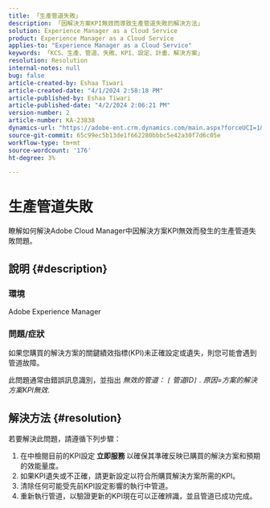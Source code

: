 ```yaml
---
title: 「生產管道失敗」
description: 「因解決方案KPI無效而導致生產管道失敗的解決方法」
solution: Experience Manager as a Cloud Service
product: Experience Manager as a Cloud Service
applies-to: "Experience Manager as a Cloud Service"
keywords: 「KCS、生產、管道、失敗、KPI、設定、計畫、解決方案」
resolution: Resolution
internal-notes: null
bug: false
article-created-by: Eshaa Tiwari
article-created-date: "4/1/2024 2:58:18 PM"
article-published-by: Eshaa Tiwari
article-published-date: "4/2/2024 2:06:21 PM"
version-number: 2
article-number: KA-23838
dynamics-url: "https://adobe-ent.crm.dynamics.com/main.aspx?forceUCI=1&pagetype=entityrecord&etn=knowledgearticle&id=126cba40-38f0-ee11-904c-6045bd006793"
source-git-commit: 65c99ec5b13de1f662280bbbc5e42a30f7d6c05e
workflow-type: tm+mt
source-wordcount: '176'
ht-degree: 3%

---
```


# 生產管道失敗


瞭解如何解決Adobe Cloud Manager中因解決方案KPI無效而發生的生產管道失敗問題。

## 說明 {#description}


### 環境

Adobe Experience Manager

### 問題/症狀

如果您購買的解決方案的關鍵績效指標(KPI)未正確設定或遺失，則您可能會遇到管道故障。

此問題通常由錯誤訊息識別，並指出 *無效的管道： `[` 管道ID`]` . 原因=方案的解決方案KPI無效*.


## 解決方法 {#resolution}


若要解決此問題，請遵循下列步驟：

1. 在中檢閱目前的KPI設定 <b>立即服務 </b>以確保其準確反映已購買的解決方案和預期的效能量度。
2. 如果KPI遺失或不正確，請更新設定以符合所購買解決方案所需的KPI。
3. 清除任何可能受先前KPI設定影響的執行中管道。
4. 重新執行管道，以驗證更新的KPI現在可以正確辨識，並且管道已成功完成。


